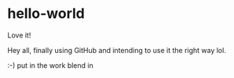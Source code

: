 # hello-world
Love it!

Hey all, finally using GitHub and intending to use it the right way lol.

:-)
put in the work blend in
